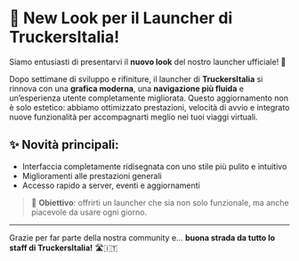 # 🚀 New Look per il Launcher di TruckersItalia!

Siamo entusiasti di presentarvi il **nuovo look** del nostro launcher ufficiale! 🎉

Dopo settimane di sviluppo e rifiniture, il launcher di **TruckersItalia** si rinnova con una **grafica moderna**, una **navigazione più fluida** e un’esperienza utente completamente migliorata. Questo aggiornamento non è solo estetico: abbiamo ottimizzato prestazioni, velocità di avvio e integrato nuove funzionalità per accompagnarti meglio nei tuoi viaggi virtuali.

## ✨ Novità principali:
- Interfaccia completamente ridisegnata con uno stile più pulito e intuitivo
- Miglioramenti alle prestazioni generali
- Accesso rapido a server, eventi e aggiornamenti

> 🎯 **Obiettivo**: offrirti un launcher che sia non solo funzionale, ma anche piacevole da usare ogni giorno.

---

Grazie per far parte della nostra community e… **buona strada da tutto lo staff di TruckersItalia!** 🛣️🇮🇹
